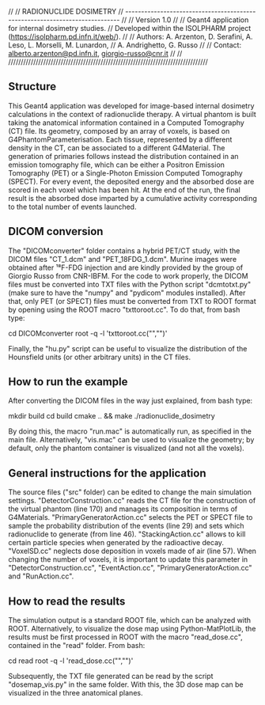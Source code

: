 //
//  RADIONUCLIDE DOSIMETRY
//  ----------------------------------------------------------------------------
//
//  Version 1.0
//
//  Geant4 application for internal dosimetry studies.
//  Developed within the ISOLPHARM project (https://isolpharm.pd.infn.it/web/).
//
//  Authors: A. Arzenton, D. Serafini, A. Leso, L. Morselli, M. Lunardon,
//  A. Andrighetto, G. Russo
//
//  Contact: alberto.arzenton@pd.infn.it, giorgio-russo@cnr.it
//
//
////////////////////////////////////////////////////////////////////////////////


## Structure

This Geant4 application was developed for image-based internal dosimetry
calculations in the context of radionuclide therapy.
A virtual phantom is built taking the anatomical information contained in a
Computed Tomography (CT) file. Its geometry, composed by an array of voxels, is
based on G4PhantomParameterisation. Each tissue, represented by a different
density in the CT, can be associated to a different G4Material.
The generation of primaries follows instead the distribution contained in an
emission tomography file, which can be either a Positron Emission Tomography
(PET) or a Single-Photon Emission Computed Tomography (SPECT).
For every event, the deposited energy and the absorbed dose are scored in each
voxel which has been hit. At the end of the run, the final result is the
absorbed dose imparted by a cumulative activity corresponding to the total
number of events launched.


## DICOM conversion

The "DICOMconverter" folder contains a hybrid PET/CT study, with the DICOM files
"CT_1.dcm" and "PET_18FDG_1.dcm". Murine images were obtained after ¹⁸F-FDG
injection and are kindly provided by the group of Giorgio Russo from CNR-IBFM.
For the code to work properly, the DICOM files must be converted into TXT files
with the Python script "dcmtotxt.py" (make sure to have the "numpy" and
"pydicom" modules installed). After that, only PET (or SPECT) files must be
converted from TXT to ROOT format by opening using the ROOT macro
"txttoroot.cc". To do that, from bash type:

cd DICOMconverter
root -q -l 'txttoroot.cc("<TXT file name>","<ROOT file name>")'

Finally, the "hu.py" script can be useful to visualize the
distribution of the Hounsfield units (or other arbitrary units) in the CT files.


## How to run the example

After converting the DICOM files in the way just explained, from bash type:

mkdir build
cd build
cmake .. && make
./radionuclide_dosimetry

By doing this, the macro "run.mac" is automatically run, as specified in the
main file. Alternatively, "vis.mac" can be used to visualize the geometry; by
default, only the phantom container is visualized (and not all the voxels).


## General instructions for the application

The source files ("src" folder) can be edited to change the main simulation
settings.
"DetectorConstruction.cc" reads the CT file for the construction of the virtual
phantom (line 170) and manages its composition in terms of G4Materials.
"PrimaryGeneratorAction.cc" selects the PET or SPECT file to sample the
probability distribution of the events (line 29) and sets which radionuclide to
generate (from line 46).
"StackingAction.cc" allows to kill certain particle species when generated by
the radioactive decay.
"VoxelSD.cc" neglects dose deposition in voxels made of air (line 57).
When changing the number of voxels, it is important to update this parameter in
"DetectorConstruction.cc", "EventAction.cc", "PrimaryGeneratorAction.cc" and
"RunAction.cc".


## How to read the results

The simulation output is a standard ROOT file, which can be analyzed with ROOT.
Alternatively, to visualize the dose map using Python-MatPlotLib, the results
must be first processed in ROOT with the macro "read_dose.cc", contained in the
"read" folder. From bash:

cd read
root -q -l 'read_dose.cc("<ROOT file name>","<TXT file name>")'

Subsequently, the TXT file generated can be read by the script
"dosemap_vis.py" in the same folder. With this, the 3D dose map can be
visualized in the three anatomical planes.
